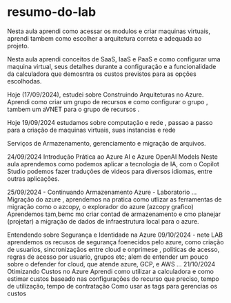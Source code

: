 # resumo-do-lab

Nesta aula aprendi como acessar os modulos e criar maquinas virtuais, aprendi tambem como escolher a arquitetura correta e adequada ao projeto.


Nesta aula aprendi conceitos de SaaS, IaaS e PaaS e como configurar uma maquina virtual, seus detalhes durante a configuração e a funcionalidade da calculadora que demosntra os custos previstos para as opções escolhodas.

Hoje (17/09/2024), estudei sobre Construindo Arquiteturas no Azure.
Aprendi como criar um grupo de recursos e como configurar o grupo , tambem um aVNET para o grupo de recursos .


Hoje 19/09/2024 estudamos sobre computação e rede , passao a passo para a criação de maquinas virtuais, suas instancias e rede

Serviços de Armazenamento, gerenciamento e migração de arquivos.

24/09/2024  Introdução Prática ao Azure AI e Azure OpenAI Models
Neste aula aprendemos como podemos aplicar a tecnologia de IA, com o Copilot Studio podemos fazer traduções de videos para diversos idiomas, entre outras aplicações.

25/09/2024 - Continuando  Armazenamento Azure - Laboratorio ... Migração do azure , aprendemos na pratica como utlizar as ferramentas de migração como o azcopy,  o explorador do azure (azcopy grafico)
Aprendemos tam,bemc mo criar contad de armazenamento e cmo planejar (projetar) a migração de dados de infraestrutura local para o azure.

Entendendo sobre Segurança e Identidade na Azure
09/10/2024 - 
nete LAB aprendemos os recusos de segurança foenecidos pelo azure, como criação de usuarios, sincronizaçãos entre cloud e onprimese , politicas de acesso, regras de acesso por usuario, grupos etc; alem de entender um pouco sobre o defender for cloud, que atende azure, GCP, e AWS ... 
21/10/2024  Otimizando Custos no Azure
Aprendi como utilizar a calculadora e como estimar custos baseado nas configurações do recurso que preciso, tempo de utilização, tempo de contratação
Como usar as tags para gerencias os custos
